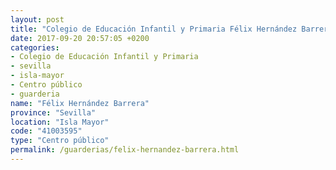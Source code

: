 ```yaml
---
layout: post
title: "Colegio de Educación Infantil y Primaria Félix Hernández Barrera"
date: 2017-09-20 20:57:05 +0200
categories:
- Colegio de Educación Infantil y Primaria
- sevilla
- isla-mayor
- Centro público
- guarderia
name: "Félix Hernández Barrera"
province: "Sevilla"
location: "Isla Mayor"
code: "41003595"
type: "Centro público"
permalink: /guarderias/felix-hernandez-barrera.html
---
```

